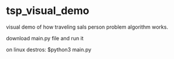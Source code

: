 # tsp_visual_demo
visual demo of how traveling sals person problem algorithm works.

download main.py file and run it

on linux destros: $python3 main.py
